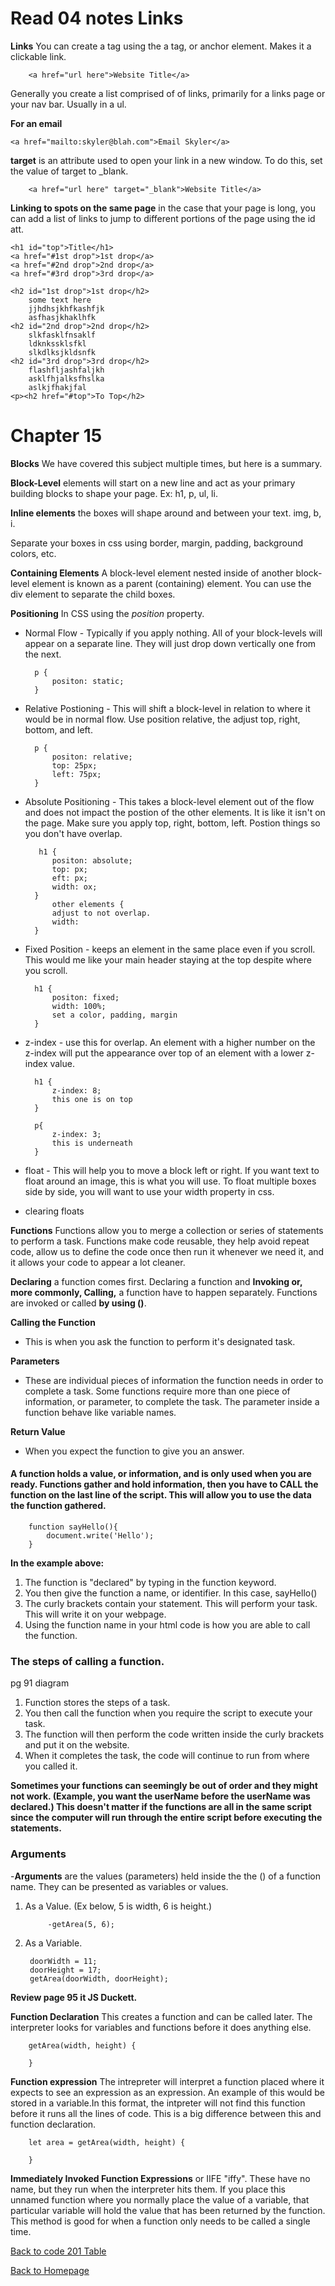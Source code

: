 # Read 04 notes Links

**Links** You can create a tag using the a tag, or anchor element. Makes it a clickable link.

        <a href="url here">Website Title</a>

Generally you create a list comprised of of links, primarily for a links page or your nav bar. Usually in a ul.

**For an email**

    <a href="mailto:skyler@blah.com">Email Skyler</a>

**target** is an attribute used to open your link in a new window. To do this, set the value of target to _blank.

        <a href="url here" target="_blank">Website Title</a>

**Linking to spots on the same page** in the case that your page is long, you can add a list of links to jump to different portions of the page using the id att.
    
    <h1 id="top">Title</h1>
    <a href="#1st drop">1st drop</a>
    <a href="#2nd drop">2nd drop</a>
    <a href="#3rd drop">3rd drop</a>

    <h2 id="1st drop">1st drop</h2>
        some text here
        jjhdhsjkhfkashfjk
        asfhasjkhaklhfk
    <h2 id="2nd drop">2nd drop</h2>
        slkfasklfnsaklf
        ldknkssklsfkl
        slkdlksjkldsnfk
    <h2 id="3rd drop">3rd drop</h2>
        flashfljashfaljkh
        asklfhjalksfhslka
        aslkjfhakjfal
    <p><h2 href="#top">To Top</h2>


# Chapter 15

**Blocks** We have covered this subject multiple times, but here is a summary.  

**Block-Level** elements will start on a new line and act as your primary building blocks to shape your page. Ex: h1, p, ul, li.

**Inline elements** the boxes will shape around and between your text. img, b, i. 

Separate your boxes in css using border, margin, padding, background colors, etc. 

**Containing Elements** A block-level element nested inside of another block-level element is known as a parent (containing) element. You can use the div element to separate the child boxes.

**Positioning** In CSS using the _position_ property.

- Normal Flow - Typically if you apply nothing. All of your block-levels will appear on a separate line. They will just drop down vertically one from the next. 

        p {
            positon: static;
        }

- Relative Postioning - This will shift a block-level in relation to where it would be in normal flow. Use position relative, the adjust top, right, bottom, and left. 

        p {
            positon: relative;
            top: 25px;
            left: 75px;
        }

- Absolute Positioning - This takes a block-level element out of the flow and does not impact the postion of the other elements. It is like it isn't on the page. Make sure you apply top, right, bottom, left. Postion things so you don't have overlap.

         h1 {
            positon: absolute;
            top: px;
            eft: px;
            width: ox;
        }
            other elements {
            adjust to not overlap.
            width:
        }

- Fixed Position - keeps an element in the same place even if you scroll. This would me like your main header staying at the top despite where you scroll. 

        h1 {
            positon: fixed;
            width: 100%; 
            set a color, padding, margin
        }

- z-index - use this for overlap. An element with a higher number on the z-index will put the appearance over top of an element with a lower z-index value. 

        h1 {
            z-index: 8;
            this one is on top
        }

        p{
            z-index: 3;
            this is underneath
        }

- float - This will help you to move a block left or right. If you want text to float around an image, this is what you will use. To float multiple boxes side by side, you will want to use your width property in css. 

- clearing floats





**Functions**
Functions allow you to merge a collection or series of statements to perform a task. Functions make code reusable, they help avoid repeat code, allow us to define the code once then run it whenever we need it, and it allows your code to appear a lot cleaner. 

**Declaring** a function comes first. Declaring a function and **Invoking or, more commonly, Calling,** a function have to happen separately. Functions are invoked or called **by using ()**.

**Calling the Function**

- This is when you ask the function to perform it's designated task. 

**Parameters** 

- These are individual pieces of information the function needs in order to complete a task. Some functions require more than one piece of information, or parameter, to complete the task. The parameter inside a function behave like variable names.

**Return Value**

- When you expect the function to give you an answer.

#### A function holds a value, or information, and is only used when you are ready. Functions gather and hold information, then you have to **CALL** the function on the last line of the script. This will allow you to use the data the function gathered.

        function sayHello(){
            document.write('Hello');
        }

**In the example above:**

1. The function is "declared" by typing in the function keyword. 
2. You then give the function a name, or identifier. In this case, sayHello()
3. The curly brackets contain your statement. This will perform your task. This will write it on your webpage.
4. Using the function name in your html code is how you are able to call the function.

### The steps of calling a function.
pg 91 diagram

1. Function stores the steps of a task.
2. You then call the function when you require the script to execute your task. 
3. The function will then perform the code written inside the curly brackets and put it on the website.
4. When it completes the task, the code will continue to run from where you called it.

**Sometimes your functions can seemingly be out of order and they might not work. (Example, you want the userName before the userName was declared.) This doesn't matter if the functions are all in the same script since the computer will run through the entire script before executing the statements.**

### Arguments

-**Arguments** are the values (parameters) held inside the the () of a function name. They can be presented as variables or values.

1. As a Value. (Ex below, 5 is width, 6 is height.)
            
            -getArea(5, 6); 

2. As a Variable. 

        doorWidth = 11;
        doorHeight = 17;
        getArea(doorWidth, doorHeight);

**Review page 95 it JS Duckett.**


**Function Declaration** This creates a function and can be called later. The interpreter looks for variables and functions before it does anything else.

        getArea(width, height) {

        }

**Function expression**  The  intrepreter will interpret a function placed where it expects to see an expression as an expression. An example of this would be stored in a variable.In this format, the intpreter will not find this function before it runs all the lines of code. This is a big difference between this and function declaration.

        let area = getArea(width, height) {

        }

**Immediately Invoked Function Expressions** or IIFE "iffy". These have no name, but they run when the interpreter hits them. If you place this unnamed function where you normally place the value of a variable, that particular variable will hold the value that has been returned by the function. This method is good for when a function only needs to be called a single time.  



[Back to code 201 Table](code201Table.md)

[Back to Homepage](README.md)